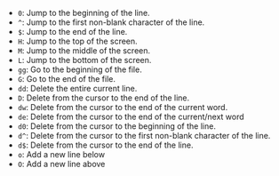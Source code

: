 - `0`: Jump to the beginning of the line.
- `^`: Jump to the first non-blank character of the line.
- `$`: Jump to the end of the line.
- `H`: Jump to the top of the screen.
- `M`: Jump to the middle of the screen.
- `L`: Jump to the bottom of the screen.
- `gg`: Go to the beginning of the file.
- `G`: Go to the end of the file.
- `dd`: Delete the entire current line.
- `D`: Delete from the cursor to the end of the line.
- `dw`: Delete from the cursor to the end of the current word.
- `de`: Delete from the cursor to the end of the current/next word
- `d0`: Delete from the cursor to the beginning of the line.
- `d^`: Delete from the cursor to the first non-blank character of the line.
- `d$`: Delete from the cursor to the end of the line.
- `o`: Add a new line below
- `O`: Add a new line above
